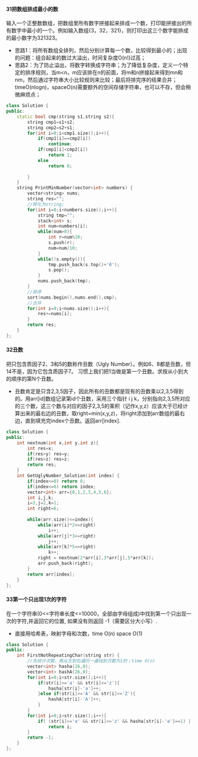 #### 31把数组排成最小的数

输入一个正整数数组，把数组里所有数字拼接起来排成一个数，打印能拼接出的所有数字中最小的一个。例如输入数组{3，32，321}，则打印出这三个数字能排成的最小数字为321323。

* 思路1：将所有数组全排列，然后分别计算每一个数，比较得到最小的；出现的问题：组合起来的数过大溢出，时间复杂度O(n!)过高；
* 思路2：为了防止溢出，将数字转换成字符串；为了降低复杂度，定义一个特定的排序规则，当m<n，m应该排在n的前面，将m和n拼接起来得到mn和nm，然后通过字符串大小比较规则来比较；最后将排完序的结果合并；timeO(nlogn)，spaceO(n)需要额外的空间存储字符串，也可以不存，但会稍微麻烦点；

```c++
class Solution {
public:
    static bool cmp(string s1,string s2){
        string cmp1=s1+s2;
        string cmp2=s2+s1;
        for(int i=0;i<cmp1.size();i++){
            if(cmp1[i]==cmp2[i])
                continue;
            if(cmp1[i]<cmp2[i])
                return 1;
            else
                return 0;
                
        }
    }
    string PrintMinNumber(vector<int> numbers) {
        vector<string> nums;
        string res="";
        //转化为string;
        for(int i=0;i<numbers.size();i++){
            string tmp="";
            stack<int> s;
            int num=numbers[i];
            while(num>0){
                int r=num%10;
                s.push(r);
                num=num/10;
            }
            while(!s.empty()){
                tmp.push_back(s.top()+'0');
                s.pop();
            }
            nums.push_back(tmp);
        }
        //排序
        sort(nums.begin(),nums.end(),cmp);
        //合并
        for(int i=0;i<nums.size();i++){
            res+=nums[i];
        }
        return res;
    }
};
```

#### 32丑数

把只包含质因子2、3和5的数称作丑数（Ugly Number）。例如6、8都是丑数，但14不是，因为它包含质因子7。 习惯上我们把1当做是第一个丑数。求按从小到大的顺序的第N个丑数。

* 丑数肯定是只含2,3,5因子，因此所有的丑数都是现有的丑数乘以2,3,5得到的。用arr[id]数组记录第id个丑数，采用三个指针 i j k，分别指向2,3,5所对应的三个数，这三个数与对应的因子2,3,5的乘积（记作x,y,z）应该大于已经计算出来的最右边的丑数，取right=min(x,y,z)，将right添加到arr数组的最右边，直到填充完index个丑数。返回arr[index].

```c++
class Solution {
public:
    int nextnum(int x,int y,int z){
        int res=x;
        if(res>y) res=y;
        if(res>z) res=z;
        return res;
    }
    int GetUglyNumber_Solution(int index) {
        if(index<=0) return 0;
        if(index<=6) return index;
        vector<int> arr={0,1,2,3,4,5,6};
        int i,j,k;
        i=3,j=2,k=1;
        int right=6;
        
        while(arr.size()<=index){
            while(arr[i]*2<=right)
                i++;
            while(arr[j]*3<=right)
                j++;
            while(arr[k]*5<=right)
                k++;
            right = nextnum(2*arr[i],3*arr[j],5*arr[k]);
            arr.push_back(right);
        }
        return arr[index];
    }
};
```

#### 33第一个只出现1次的字符

在一个字符串(0<=字符串长度<=10000，全部由字母组成)中找到第一个只出现一次的字符,并返回它的位置, 如果没有则返回 -1（需要区分大小写）.

* 直接用哈希表，映射字母和次数，time O(n) space O(1)

```c++
class Solution {
public:
    int FirstNotRepeatingChar(string str) {
        //先统计次数，再从左到右遍历一遍找到次数为1的；time O(n)
        vector<int> hasha(26,0);
        vector<int> hashA(26,0);
        for(int i=0;i<str.size();i++){
            if(str[i]>='a' && str[i]<='z'){
                hasha[str[i]-'a']++;
            }else if(str[i]>='A' && str[i]<='Z'){
                hashA[str[i]-'A']++;
            }
        }
        for(int i=0;i<str.size();i++){
            if( (str[i]>='a' && str[i]<='z' && hasha[str[i]-'a']==1) || (str[i]>='A' && str[i]<='Z' && hashA[str[i]-'A']==1) )
                return i;
        }
        return -1;
    }
};
```

